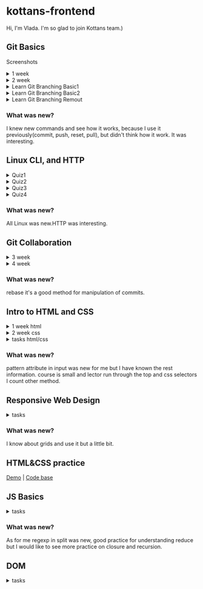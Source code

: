 # kottans-frontend
Hi, I'm Vlada. I'm so glad to join Kottans team.)

## Git Basics
Screenshots
<details>
<summary> 1 week</summary>

![1 week](screenshots/1week.png)

</details>
<details>
<summary> 2 week</summary>

![1 week](screenshots/1week.png)

</details>
<details>
<summary> Learn Git Branching Basic1</summary>

![1 week](screenshots/1week.png)

</details>
<details>
<summary> Learn Git Branching Basic2</summary>

![1 week](screenshots/1week.png)

</details>
<details>
<summary> Learn Git Branching Remout</summary>

![1 week](screenshots/1week.png)

</details>



### What was new?
I knew new commands and see how it works, because I use it previously(commit, push, reset, pull), but didn't think how it work. It was interesting.


## Linux CLI, and HTTP
<details>
<summary>Quiz1</summary>

![quiz1](task_linux_cli/Quiz1.png)

</details>
<details>
<summary>Quiz2</summary>

![quiz2](task_linux_cli/Quiz2.png)

</details>
<details>
<summary>Quiz3</summary>

![quiz3](task_linux_cli/Quiz3.png)

</details>
<details>
<summary>Quiz4</summary>

![quiz4](task_linux_cli/Quiz4.png)

</details>

### What was new?
All Linux was new.HTTP was interesting.


## Git Collaboration
<details>
<summary>3 week</summary>

![quiz3](task_git_collaboration/3week.png)

</details>
<details>
<summary>4 week</summary>

![quiz4](task_git_collaboration/4week.png)

</details>

### What was new?
rebase it's a good method for manipulation of commits.

## Intro to HTML and CSS

<details>
<summary>1 week html</summary>

![quiz3](task_html_css_intro/1weekHTML.png)

</details>
<details>
<summary>2 week css</summary>

![quiz3](task_html_css_intro/2weekCSS.png)

</details>
<details>
<summary>tasks html/css</summary>

![quiz3](task_html_css_intro/html.png)
![quiz3](task_html_css_intro/css.png)

</details>

### What was new?
pattern attribute in input was new for me but I have known the rest information. course is small and lector run through the top and css selectors I count other method.

## Responsive Web Design

<details>
<summary>tasks</summary>

![quiz3](task_responsive_web_design/flex.png)
![quiz3](task_responsive_web_design/grid.png)


</details>

### What was new?
I know about grids and use it but a little bit.

## HTML&CSS practice

[Demo](https://vlada-khom.github.io/popup/) |
[Code base](https://github.com/Vlada-khom/popup)

## JS Basics

<details>
<summary>tasks</summary>

![quiz3](task_js_basics/jsBasic.png)
![quiz3](task_js_basics/ES6.png)
![quiz3](task_js_basics/functionalProgramming.png)
![quiz3](task_js_basics/basicDataStructures.png)
![quiz3](task_js_basics/basicAlgorithms.png)
![quiz3](task_js_basics/Algorithm-11.png)
![quiz3](task_js_basics/week4js.png)

</details>

### What was new?
As for me regexp in split was new, good practice for understanding reduce but I would like to see more practice on closure and recursion.


## DOM
<details>
<summary>tasks</summary>

![quiz3](task_js_dom/dom.png)
![quiz3](task_js_dom/tasks10.png)


</details>